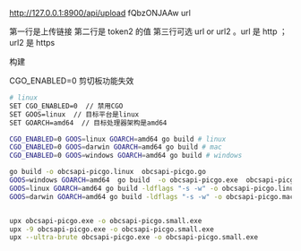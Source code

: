 http://127.0.0.1:8900/api/upload
fQbzONJAAw
url

第一行是上传链接
第二行是 token2 的值
第三行可选 url or url2 。url 是 http ；url2 是 https

构建 

CGO_ENABLED=0 剪切板功能失效

```bash
# linux
SET CGO_ENABLED=0  // 禁用CGO
SET GOOS=linux  // 目标平台是linux
SET GOARCH=amd64  // 目标处理器架构是amd64

CGO_ENABLED=0 GOOS=linux GOARCH=amd64 go build # linux
CGO_ENABLED=0 GOOS=darwin GOARCH=amd64 go build # mac
CGO_ENABLED=0 GOOS=windows GOARCH=amd64 go build # windows
```

```bash
go build -o obcsapi-picgo.linux  obcsapi-picgo.go
GOOS=windows GOARCH=amd64  go build  -o obcsapi-picgo.exe  obcsapi-picgo.go
GOOS=linux GOARCH=amd64 go build -ldflags "-s -w" -o obcsapi-picgo.linux obcsapi-picgo.go
GOOS=darwin GOARCH=amd64 go build -ldflags "-s -w" -o obcsapi-picgo.mac obcsapi-picgo.go


upx obcsapi-picgo.exe -o obcsapi-picgo.small.exe 
upx -9 obcsapi-picgo.exe -o obcsapi-picgo.small.exe 
upx --ultra-brute obcsapi-picgo.exe -o obcsapi-picgo.small.exe 
```